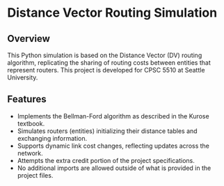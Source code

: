 # Distance Vector Routing Simulation

## Overview
This Python simulation is based on the Distance Vector (DV) routing algorithm, replicating the sharing of routing costs between entities that represent routers. This project is developed for CPSC 5510 at Seattle University.

## Features
- Implements the Bellman-Ford algorithm as described in the Kurose textbook.
- Simulates routers (entities) initializing their distance tables and exchanging information.
- Supports dynamic link cost changes, reflecting updates across the network.
- Attempts the extra credit portion of the project specifications.
- No additional imports are allowed outside of what is provided in the project files.
